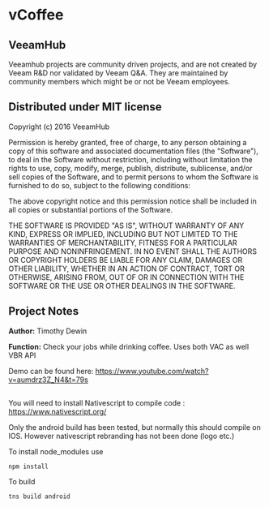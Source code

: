#  vCoffee
## VeeamHub
Veeamhub projects are community driven projects, and are not created by Veeam R&D nor validated by Veeam Q&A. They are maintained by community members which might be or not be Veeam employees. 

## Distributed under MIT license
Copyright (c) 2016 VeeamHub

Permission is hereby granted, free of charge, to any person obtaining a copy of this software and associated documentation files (the "Software"), to deal in the Software without restriction, including without limitation the rights to use, copy, modify, merge, publish, distribute, sublicense, and/or sell copies of the Software, and to permit persons to whom the Software is furnished to do so, subject to the following conditions:

The above copyright notice and this permission notice shall be included in all copies or substantial portions of the Software.

THE SOFTWARE IS PROVIDED "AS IS", WITHOUT WARRANTY OF ANY KIND, EXPRESS OR IMPLIED, INCLUDING BUT NOT LIMITED TO THE WARRANTIES OF MERCHANTABILITY, FITNESS FOR A PARTICULAR PURPOSE AND NONINFRINGEMENT. IN NO EVENT SHALL THE AUTHORS OR COPYRIGHT HOLDERS BE LIABLE FOR ANY CLAIM, DAMAGES OR OTHER LIABILITY, WHETHER IN AN ACTION OF CONTRACT, TORT OR OTHERWISE, ARISING FROM, OUT OF OR IN CONNECTION WITH THE SOFTWARE OR THE USE OR OTHER DEALINGS IN THE SOFTWARE.


## Project Notes
**Author:** Timothy Dewin

**Function:** Check your jobs while drinking coffee. Uses both VAC as well VBR API

Demo can be found here:
https://www.youtube.com/watch?v=aumdrz3Z_N4&t=79s


##
You will need to install Nativescript to compile code : https://www.nativescript.org/

Only the android build has been tested, but normally this should compile on IOS. However nativescript rebranding has not been done (logo etc.)

To install node_modules use
```
npm install
```

To build 
```
tns build android
```

